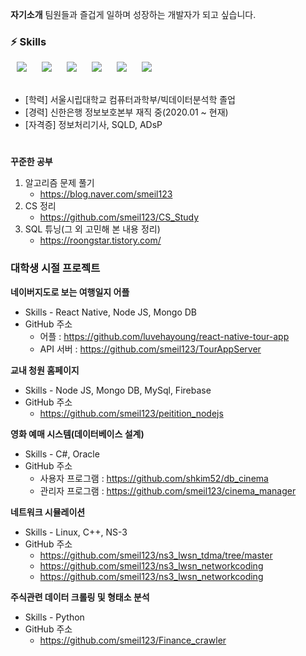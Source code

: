 **자기소개**
팀원들과 즐겁게 일하며 성장하는 개발자가 되고 싶습니다.

<h3> ⚡ Skills </h3>
<div>
<img src="https://img.shields.io/badge/ReactJS-6DB33F?style=flat-square&logo=ReactJS&logoColor=blue" style="height : auto; margin-left : 10px; margin-right : 10px;"/>
<img src="https://img.shields.io/badge/Node.js-339933?style=flat-square&logo=Node.js&logoColor=white"style="height : auto; margin-left : 10px; margin-right : 10px;"/>
<img src="https://img.shields.io/badge/Python-3776AB?style=flat-square&logo=Python&logoColor=white"style="height : auto; margin-left : 10px; margin-right : 10px;"/>
<img src="https://img.shields.io/badge/Oracle-F80000?style=flat-square&logo=Oracle&logoColor=white"style="height : auto; margin-left : 10px; margin-right : 10px;"/>
<img src="https://img.shields.io/badge/MongoDB-47A248?style=flat-square&logo=MongoDB&logoColor=white"style="height : auto; margin-left : 10px; margin-right : 10px;"/>
<img src="https://img.shields.io/badge/Splunk-000000?style=flat-square&logo=Splunk&logoColor=white"style="height : auto; margin-left : 10px; margin-right : 10px;"/>
</div>


</br>

* [학력] 서울시립대학교 컴퓨터과학부/빅데이터분석학 졸업
* [경력] 신한은행 정보보호본부 재직 중(2020.01 ~ 현재)
* [자격증] 정보처리기사, SQLD, ADsP
#

**꾸준한 공부**
1. 알고리즘 문제 풀기
	* https://blog.naver.com/smeil123
2. CS 정리
	* https://github.com/smeil123/CS_Study
3. SQL 튜닝(그 외 고민해 본 내용 정리)
   	* https://roongstar.tistory.com/
<!--3. React JS 스터디 중
	* https://github.com/roongang/WMFront_react
4. Docker 스터디
	* https://github.com/smeil123/Docker_Study
-->


### 대학생 시절 프로젝트

**네이버지도로 보는 여행일지 어플**

* Skills  - React Native, Node JS, Mongo DB
* GitHub 주소
	* 어플 : https://github.com/luvehayoung/react-native-tour-app
	* API 서버 : https://github.com/smeil123/TourAppServer


**교내 청원 홈페이지**

* Skills - Node JS, Mongo DB, MySql, Firebase
* GitHub 주소
	* https://github.com/smeil123/peitition_nodejs
 

**영화 예매 시스템(데이터베이스 설계)**

* Skills - C#, Oracle
* GitHub 주소
	* 사용자 프로그램 : https://github.com/shkim52/db_cinema
	* 관리자 프로그램 : https://github.com/smeil123/cinema_manager

**네트워크 시뮬레이션**
* Skills - Linux, C++, NS-3
* GitHub 주소
	* https://github.com/smeil123/ns3_lwsn_tdma/tree/master
	* https://github.com/smeil123/ns3_lwsn_networkcoding
	* https://github.com/smeil123/ns3_lwsn_networkcoding

**주식관련 데이터 크롤링 및 형태소 분석**

* Skills - Python  
* GitHub 주소
	* https://github.com/smeil123/Finance_crawler


